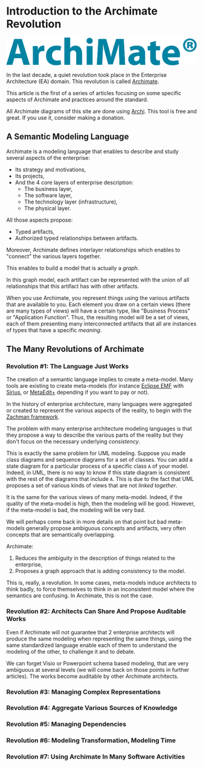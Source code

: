 # Introduction to the Archimate Revolution

![Archimate logo](..//images/archimate.png) 

In the last decade, a quiet revolution took place in the Enterprise Architecture (EA) domain. This revolution is called [Archimate](http://www.opengroup.org/subjectareas/enterprise/archimate).

This article is the first of a series of articles focusing on some specific aspects of Archimate and practices around the standard.

All Archimate diagrams of this site are done using [Archi](https://www.archimatetool.com/). This tool is free and great. If you use it, consider making a donation.

## A Semantic Modeling Language

Archimate is a modeling language that enables to describe and study several aspects of the enterprise:

  * Its strategy and motivations,
  * Its projects,
  * And the 4 core layers of enterprise description:
    * The business layer,
    * The software layer,
    * The technology layer (infrastructure),
    * The physical layer.

All those aspects propose:

  * Typed artifacts,
  * Authorized typed relationships between artifacts.

Moreover, Archimate defines interlayer relationships which enables to "connect" the various layers together.

This enables  to build a model that is actually a *graph*.

In this graph model, each artifact can be represented with the union of all relationships that this artifact has with other artifacts. 

When you use Archimate, you represent things using the various artifacts that are available to you. Each element you draw on a certain views (there are many types of views) will have a certain type, like "Business Process" or "Application Function". Thus, the resulting model will be a set of views, each of them presenting many interconnected artifacts that all are instances of types that have a specific *meaning*.

## The Many Revolutions of Archimate

### Revolution #1: The Language Just Works

The creation of a semantic language implies to create a meta-model. Many tools are existing to create meta-models (for instance [Eclipse EMF](https://www.eclipse.org/modeling/emf/) with [Sirius](http://www.eclipse.org/sirius/), or [MetaEdit+](https://www.metacase.com/mep/) depending if you want to pay or not).

In the history of enterprise architecture, many languages were aggregated or created to represent the various aspects of the reality, to begin with the [Zachman framework](https://en.wikipedia.org/wiki/Zachman_Framework).

The problem with many enterprise architecture modeling languages is that they propose a way to describe the various parts of the reality but they don't focus on the necessary underlying *consistency*.

This is exactly the same problem for UML modeling. Suppose you made class diagrams and sequence diagrams for a set of classes. You can add a state diagram for a particular process of a specific class `A` of your model. Indeed, in UML, there is no way to know if this state diagram is consistent with the rest of the diagrams that include `A`. This is due to the fact that UML proposes a set of various kinds of views that are not *linked together*.

It is the same for the various views of many meta-model. Indeed, if the quality of the meta-model is high, then the modeling will be good. However, if the meta-model is bad, the modeling will be very bad.

We will perhaps come back in more details on that point but bad meta-models generally propose ambiguous concepts and artifacts, very often concepts that are semantically overlapping.

Archimate:

  1. Reduces the ambiguity in the description of things related to the enterprise,
  1. Proposes a graph approach that is adding consistency to the model.

This is, really, a revolution. In some cases, meta-models induce architects to think badly, to force themselves to think in an inconsistent model where the semantics are confusing. In Archimate, this is not the case.

### Revolution #2: Architects Can Share And Propose Auditable Works

Even if Archimate will not guarantee that 2 enterprise architects will produce the same modeling when representing the same things, using the same standardized language enable each of them to understand the modeling of the other, to challenge it and to debate.

We can forget Visio or Powerpoint schema based modeling, that are very ambiguous at several levels (we will come back on those points in further articles). The works become auditable by other Archimate architects.

### Revolution #3: Managing Complex Representations



### Revolution #4: Aggregate Various Sources of Knowledge


### Revolution #5: Managing Dependencies


### Revolution #6: Modeling Transformation, Modeling Time


### Revolution #7: Using Archimate In Many Software Activities












